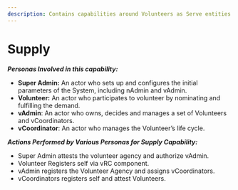 ```yaml
---
description: Contains capabilities around Volunteers as Serve entities to be managed
---
```


# Supply

_**Personas Involved in this capability:**_

* **Super Admin:** An actor who sets up and configures the initial parameters of the System, including nAdmin and vAdmin.&#x20;
* **Volunteer:** An actor who participates to volunteer by nominating and fulfilling the demand.&#x20;
* **vAdmin**: An actor who owns, decides and manages a set of Volunteers and vCoordinators.&#x20;
* **vCoordinator**: An actor who manages the Volunteer’s life cycle.&#x20;

_**Actions Performed by Various Personas for Supply Capability:**_

* Super Admin attests the volunteer agency and authorize vAdmin.&#x20;
* Volunteer Registers self via vRC component.&#x20;
* vAdmin registers the Volunteer Agency and assigns vCoordinators.&#x20;
* vCoordinators registers self and attest Volunteers.&#x20;

<figure><img src="https://lh4.googleusercontent.com/lv3OI0dzyCaq8u5fgpmNul0DnCH0wvh2SFb9DYKFz-S4SlwLP9gY8QRv5YvVVN3YbbcDZSCxTpw-SPhDxt0ZkS2BtmZ0uS3e_nOjuyn44Q-L9yZgTt0emMzZVzr4AkiKsJKrSyjLLGM5UwJp7UarWpDLyq8ImlrWsDanlZrunoakVHms9b3jD0nu" alt=""><figcaption></figcaption></figure>
